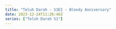 ```yaml
---
title: "Teluh Darah - S1E2 - Bloody Anniversary"
date: 2023-12-24T11:26:46Z
series: ["Teluh Darah S1"]
---
```



<mux-player stream-type="on-demand"
  src="https://kp3d-my.sharepoint.com/personal/ryoo_kp3d_onmicrosoft_com/_layouts/15/download.aspx?share=ESC_qfbyMpdNtOVlTO5iI1UBSUl0oC3cuMO1_DztdaWEbA" prefer-playback="mse" controls>
  </mux-player>
  
  
  <script src="https://cdn.jsdelivr.net/npm/@mux/mux-player"></script>
  
 <script type="application/ld+json">
 {
  "@context": "https://schema.org/",
  "@type": "VideoObject",
  "name": "Teluh Darah - S1E2 - Bloody Anniversary",
  "contentUrl": "https://stream.mux.com/yV004ClLawngifD01u3Uxj89DkzzenSFWyMN9e01tZ9zGI.m3u8",
  "thumbnailUrl": "https://www.themoviedb.org/t/p/original/zwsJRRmVozVZ1tDs8buIs97pCqm.jpg?width=314&fit_mode=preserve&time=25",
  "uploadDate": "2023-12-24T11:26:42Z,
}

</script>